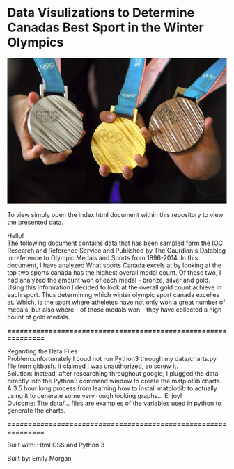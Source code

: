 # Data Visulizations to Determine Canadas Best Sport in the Winter Olympics
<img src="images/medals.jpg" alt="Olympic Medals">

To view simply open the index.html document within this repository to view the presented data.<br>

Hello! <br>
The following document contains data that has been sampled form the IOC Research and Reference Service and Published by The Gaurdian's Datablog in reference to Olympic Medals and Sports from 1896-2014. In this document, I have analyzed What sports Canada excels at by looking at the top two sports canada has the highest overall medal count. Of these two, I had analyzed the amount won of each medal - bronze, silver and gold. Using this infomration I decided to look at the overall gold count achieve in each sport. Thus determining which winter olympic sport canada excelles at. Which, is the sport where atheletes have not only won a great number of medals, but also where - of those medals won - they have collected a high count of gold medals. 

*******==============================================================*******

Regarding the Data Files<br>
Problem:unfortunately I coud not run Python3 through my data/charts.py file from gitbash. It claimed I was unauthorized, so screw it.<br>
Solution: Instead, after researching throughout google, I plugged the data directly into the Python3 command window to create the matplotlib charts. A 3.5 hour long process from learning how to install matplotlib to actually using it to generate some very rough looking graphs...
Enjoy!<br>
Outcome: The data/... files are examples of the variables used in python to generate the charts.<br> 

*******==============================================================*******
 


Built with:
Html CSS and Python 3

Built by:
Emily Morgan